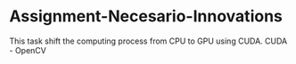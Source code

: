 # Assignment-Necesario-Innovations
This task  shift the computing process from CPU to GPU using CUDA. CUDA - OpenCV
